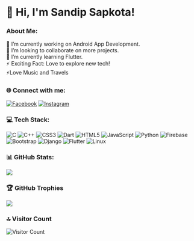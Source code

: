 # 💫 Hi, I'm Sandip Sapkota!

### About Me:
🔭 I’m currently working on Android App Development.<br>
👯 I’m looking to collaborate on more projects.<br>
🌱 I’m currently learning Flutter.<br>
⚡ Exciting Fact: Love to explore new tech!<br>
⚡Love Music and Travels

### 🌐 Connect with me:
[![Facebook](https://img.shields.io/badge/Facebook-1877F2?style=flat&logo=Facebook&logoColor=white)](https://www.facebook.com/sandip.sapkota.1276)
[![Instagram](https://img.shields.io/badge/Instagram-E4405F?style=flat&logo=instagram&logoColor=white)](https://www.instagram.com/sandipspkt)

### 💻 Tech Stack:
![C](https://img.shields.io/badge/C-00599C?style=flat-square&logo=c&logoColor=white)
![C++](https://img.shields.io/badge/C++-00599C?style=flat-square&logo=c%2B%2B&logoColor=white)
![CSS3](https://img.shields.io/badge/CSS3-1572B6?style=flat-square&logo=css3&logoColor=white)
![Dart](https://img.shields.io/badge/Dart-0175C2?style=flat-square&logo=dart&logoColor=white)
![HTML5](https://img.shields.io/badge/HTML5-E34F26?style=flat-square&logo=html5&logoColor=white)
![JavaScript](https://img.shields.io/badge/JavaScript-323330?style=flat-square&logo=javascript&logoColor=F7DF1E)
![Python](https://img.shields.io/badge/Python-3670A0?style=flat-square&logo=python&logoColor=ffdd54)
![Firebase](https://img.shields.io/badge/Firebase-039BE5?style=flat-square&logo=firebase&logoColor=white)
![Bootstrap](https://img.shields.io/badge/Bootstrap-563D7C?style=flat-square&logo=bootstrap&logoColor=white)
![Django](https://img.shields.io/badge/Django-092E20?style=flat-square&logo=django&logoColor=white)
![Flutter](https://img.shields.io/badge/Flutter-02569B?style=flat-square&logo=Flutter&logoColor=white)
![Linux](https://img.shields.io/badge/Linux-FCC624?style=flat-square&logo=linux&logoColor=black)

### 📊 GitHub Stats:
![](https://github-readme-stats.vercel.app/api?username=sandipspkt&show_icons=true&theme=vue)

### 🏆 GitHub Trophies
![](https://github-profile-trophy.vercel.app/?username=sandipspkt&theme=nord&no-frame=true&no-bg=true&margin-w=4)

### 🔝 Visitor Count
![Visitor Count](https://visitcount.itsvg.in/api?id=yourusername&label=Profile%20Views&color=0&icon=5&pretty=true)
